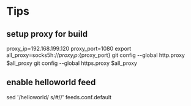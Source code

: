 # Tips

## setup proxy for build
proxy_ip=192.168.199.120
proxy_port=1080
export all_proxy=socks5h://${proxy_ip}:${proxy_port}
git config --global http.proxy $all_proxy
git config --global https.proxy $all_proxy

## enable helloworld feed
sed '/helloworld/ s/#//' feeds.conf.default
